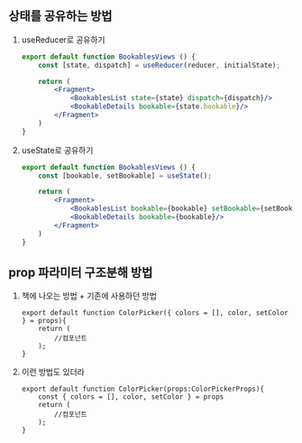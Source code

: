 ## 상태를 공유하는 방법

1. useReducer로 공유하기
    ```jsx
    export default function BookablesViews () { 
        const [state, dispatch] = useReducer(reducer, initialState);

        return (
            <Fragment>
                <BookablesList state={state} dispatch={dispatch}/>
                <BookableDetails bookable={state.bookable}/>
            </Fragment>
        )
    }
    ```

2. useState로 공유하기
    ```jsx
    export default function BookablesViews () { 
        const [bookable, setBookable] = useState();

        return (
            <Fragment>
                <BookablesList bookable={bookable} setBookable={setBookable}/>
                <BookableDetails bookable={bookable}/>
            </Fragment>
        )
    }
    ```

## prop 파라미터 구조분해 방법

1. 책에 나오는 방법 + 기존에 사용하던 방법

    ```tsx
    export default function ColorPicker({ colors = [], color, setColor } = props){
        return (
            //컴포넌트
        );
    }
    ```

2. 이런 방법도 있더라

    ```tsx
    export default function ColorPicker(props:ColorPickerProps){
        const { colors = [], color, setColor } = props
        return (
            //컴포넌트
        );
    }
    ```